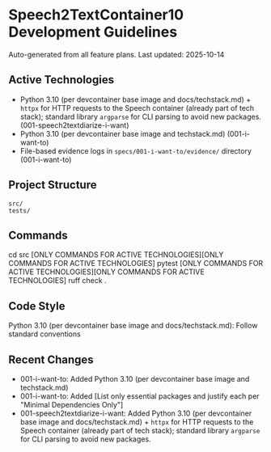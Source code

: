 # Speech2TextContainer10 Development Guidelines

Auto-generated from all feature plans. Last updated: 2025-10-14

## Active Technologies
- Python 3.10 (per devcontainer base image and docs/techstack.md) + `httpx` for HTTP requests to the Speech container (already part of tech stack); standard library `argparse` for CLI parsing to avoid new packages. (001-speech2textdiarize-i-want)
- Python 3.10 (per devcontainer base image and techstack.md) (001-i-want-to)
- File-based evidence logs in `specs/001-i-want-to/evidence/` directory (001-i-want-to)

## Project Structure
```
src/
tests/
```

## Commands
cd src [ONLY COMMANDS FOR ACTIVE TECHNOLOGIES][ONLY COMMANDS FOR ACTIVE TECHNOLOGIES] pytest [ONLY COMMANDS FOR ACTIVE TECHNOLOGIES][ONLY COMMANDS FOR ACTIVE TECHNOLOGIES] ruff check .

## Code Style
Python 3.10 (per devcontainer base image and docs/techstack.md): Follow standard conventions

## Recent Changes
- 001-i-want-to: Added Python 3.10 (per devcontainer base image and techstack.md)
- 001-i-want-to: Added [List only essential packages and justify each per "Minimal Dependencies Only"]
- 001-speech2textdiarize-i-want: Added Python 3.10 (per devcontainer base image and docs/techstack.md) + `httpx` for HTTP requests to the Speech container (already part of tech stack); standard library `argparse` for CLI parsing to avoid new packages.

<!-- MANUAL ADDITIONS START -->
<!-- MANUAL ADDITIONS END -->
